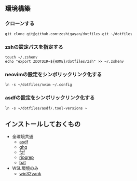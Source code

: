 ## 環境構築

### クローンする

```shell
git clone git@github.com:zoshigayan/dotfiles.git ~/dotfiles
```

### zshの設定パスを指定する

```shell
touch ~/.zshenv
echo "export ZDOTDIR=${HOME}/dotfiles/zsh" >> ~/.zshenv
```

### neovimの設定をシンボリックリンク化する

```shell
ln -s ~/dotfiles/nvim ~/.config
```

### asdfの設定をシンボリックリンク化する

```shell
ln -s ~/dotfiles/asdf/.tool-versions ~
```

## インストールしておくもの

* 全環境共通
  * [asdf](https://github.com/asdf-vm/asdf)
  * [ghq](https://github.com/x-motemen/ghq)
  * [fzf](https://github.com/junegunn/fzf)
  * [ripgrep](https://github.com/BurntSushi/ripgrep)
  * [bat](https://github.com/sharkdp/bat)
* WSL環境のみ
  * [win32yank](https://github.com/equalsraf/win32yank)
